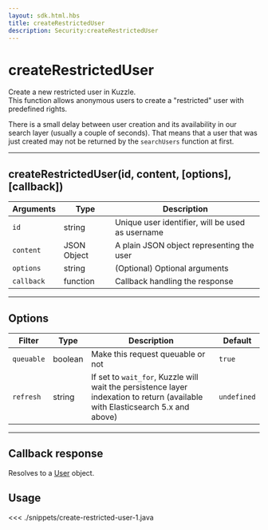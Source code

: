 ```yaml
---
layout: sdk.html.hbs
title: createRestrictedUser
description: Security:createRestrictedUser
---
```


# createRestrictedUser

Create a new restricted user in Kuzzle.  
This function allows anonymous users to create a "restricted" user with predefined rights.

<div class="alert alert-info">
There is a small delay between user creation and its availability in our search layer (usually a couple of seconds).
That means that a user that was just created may not be returned by the <code>searchUsers</code> function at first.
</div>

---

## createRestrictedUser(id, content, [options], [callback])

| Arguments  | Type        | Description                                      |
| ---------- | ----------- | ------------------------------------------------ |
| `id`       | string      | Unique user identifier, will be used as username |
| `content`  | JSON Object | A plain JSON object representing the user        |
| `options`  | string      | (Optional) Optional arguments                    |
| `callback` | function    | Callback handling the response                   |

---

## Options

| Filter     | Type    | Description                                                                                                                    | Default     |
| ---------- | ------- | ------------------------------------------------------------------------------------------------------------------------------ | ----------- |
| `queuable` | boolean | Make this request queuable or not                                                                                              | `true`      |
| `refresh`  | string  | If set to `wait_for`, Kuzzle will wait the persistence layer indexation to return (available with Elasticsearch 5.x and above) | `undefined` |

---

## Callback response

Resolves to a [User](/sdk/android/3/user) object.

## Usage

<<< ./snippets/create-restricted-user-1.java
